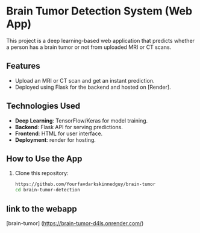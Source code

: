 # Brain Tumor Detection System (Web App)

This project is a deep learning-based web application that predicts whether a person has a brain tumor or not from uploaded MRI or CT scans. 

## Features
- Upload an MRI or CT scan and get an instant prediction.
- Deployed using Flask for the backend and hosted on [Render].

## Technologies Used
- **Deep Learning**: TensorFlow/Keras for model training.
- **Backend**: Flask API for serving predictions.
- **Frontend**: HTML for user interface.
- **Deployment**: render for hosting.

## How to Use the App
1. Clone this repository:  
   ```bash
   https://github.com/Yourfavdarkskinnedguy/brain-tumor
   cd brain-tumor-detection

## link to the webapp
[brain-tumor] (https://brain-tumor-d4ls.onrender.com/)

